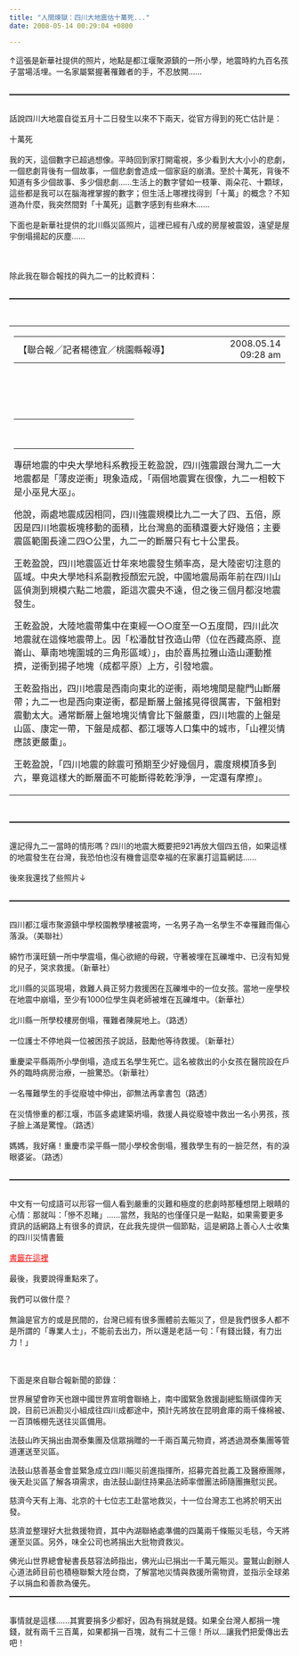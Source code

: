 ```yaml
---
title: "人間煉獄：四川大地震估十萬死..."
date: 2008-05-14 00:29:04 +0800

---
```

<div style="TEXT-ALIGN: left"><div id="media_file" align="center"></div><div style="TEXT-ALIGN: left">↑這張是新華社提供的照片，地點是都江堰聚源鎮的一所小學，地震時約九百名孩子當場活埋。一名家屬緊握著罹難者的手，不忍放開......<br /><br /><hr style="WIDTH: 100%; HEIGHT: 2px" /></div><br style="COLOR: rgb(0,0,255)" />話說四川大地震自從五月十二日發生以來不下兩天，從官方得到的死亡估計是：<br style="COLOR: rgb(0,0,255)" /><br style="COLOR: rgb(0,0,255)" />十萬死<br style="COLOR: rgb(0,0,255)" /><br style="COLOR: rgb(0,0,255)" />我的天，這個數字已超過想像。平時回到家打開電視，多少看到大大小小的悲劇，一個悲劇背後有一個故事，一個悲劇會造成一個家庭的崩潰。至於十萬死，背後不知道有多少個故事、多少個悲劇......生活上的數字譬如一枝筆、兩朵花、十顆球，這些都是我可以在腦海裡掌握的數字；但生活上哪裡找得到「十萬」的概念？不知道為什麼，我突然間對「十萬死」這數字感到有些麻木......<br style="COLOR: rgb(0,0,255)" /><br style="COLOR: rgb(0,0,255)" />下面也是新華社提供的北川縣災區照片，這裡已經有八成的房屋被震毀，遠望是屋宇倒塌揚起的灰塵......<br /><br /><br /><br />除此我在聯合報找的與九二一的比較資料：<br /><br /><hr style="WIDTH: 100%; HEIGHT: 2px" /><br /><table cellspacing="3" cellpadding="0" width="100%" border="0"><tbody><tr><td><table cellspacing="0" cellpadding="0" width="100%" border="0"><tbody><tr><td class="story_author" width="75%"><div id="story_author">【聯合報╱記者楊德宜／桃園縣報導】</div></td><td class="story_author" width="25%"><div id="story_update" align="right">2008.05.14 09:28 am</div></td></tr></tbody></table></td></tr><tr><td class="story_author"> </td></tr><tr><td valign="top"><div class="story" id="story"><p> </p><div><table class="border" cellspacing="0" cellpadding="6" width="214" align="center" border="0"><tbody><tr><td width="200"><div id="media_file" align="center"></div></td></tr><tr><td class="photo_explanation"> <br /> </td></tr></tbody></table></div><p>專研地震的中央大學地科系教授王乾盈說，四川強震跟台灣九二一大地震都是「薄皮逆衝」現象造成，「兩個地震實在很像，九二一相較下是小巫見大巫」。</p><p>他說，兩處地震成因相同，四川強震規模比九二一大了四、五倍，原因是四川地震板塊移動的面積，比台灣島的面積還要大好幾倍；主要震區範圍長達二四○公里，九二一的斷層只有七十公里長。</p><p>王乾盈說，四川地震區近廿年來地震發生頻率高，是大陸密切注意的區域。中央大學地科系副教授顏宏元說，中國地震局兩年前在四川山區偵測到規模六點二地震，距這次震央不遠，但之後三個月都沒地震發生。</p><p>王乾盈說，大陸地震帶集中在東經一○○度至一○五度間，四川此次地震就在這條地震帶上。因「松潘酖甘孜造山帶（位在西藏高原、崑崙山、華南地塊圍城的三角形區域）」，由於喜馬拉雅山造山運動推擠，逆衝到揚子地塊（成都平原）上方，引發地震。</p><p>王乾盈指出，四川地震是西南向東北的逆衝，兩地塊間是龍門山斷層帶；九二一也是西向東逆衝，都是斷層上盤搖晃得很厲害，下盤相對震動太大。通常斷層上盤地塊災情會比下盤嚴重，四川地震的上盤是山區、康定一帶，下盤是成都、都江堰等人口集中的城市，「山裡災情應該更嚴重」。</p><p>王乾盈說，「四川地震的餘震可預期至少好幾個月，震度規模頂多到六，畢竟這樣大的斷層面不可能斷得乾乾淨淨，一定還有摩擦」。 </p></div></td></tr></tbody></table><br /><hr style="WIDTH: 100%; HEIGHT: 2px" /><br />還記得九二一當時的情形嗎？四川的地震大概要把921再放大個四五倍，如果這樣的地震發生在台灣，我恐怕也沒有機會這麼幸福的在家裏打這篇網誌......<br style="COLOR: rgb(0,0,255)" /><br style="COLOR: rgb(0,0,255)" />後來我還找了些照片↓<br /><br /><hr style="WIDTH: 100%; HEIGHT: 2px" /><br /><div id="media_file" align="center"></div>四川都江堰市聚源鎮中學校園教學樓被震垮，一名男子為一名學生不幸罹難而傷心落淚。（美聯社）<br /><br /><div id="media_file" style="TEXT-ALIGN: left"></div>綿竹市漢旺鎮一所中學震塌，傷心欲絕的母親，守著被埋在瓦礫堆中、已沒有知覺的兒子，哭求救援。（新華社）<br /><br /><div id="media_file" style="TEXT-ALIGN: left"></div>北川縣的災區現場，救難人員正努力救援困在瓦礫堆中的一位女孩。當地一座學校在地震中崩塌，至少有1000位學生與老師被堆在瓦礫堆中。（新華社）<br /><br /><div id="media_file" style="TEXT-ALIGN: left"></div>北川縣一所學校樓房倒塌，罹難者陳屍地上。（路透）<br /><br /><div id="media_file" style="TEXT-ALIGN: left"></div>一位護士不停地與一位被困孩子說話，鼓勵他等待救援。（新華社）<br /><div style="TEXT-ALIGN: left"><br /></div><div id="media_file" style="TEXT-ALIGN: left"></div>重慶梁平縣兩所小學倒塌，造成五名學生死亡。這名被救出的小女孩在醫院設在戶外的臨時病房治療，一臉驚恐。（新華社）<br /><br /><div id="media_file" align="center"></div>一名罹難學生的手從廢墟中伸出，卻無法再拿書包（路透）<br /><br /><div id="media_file" style="TEXT-ALIGN: left"></div>在災情慘重的都江堰，市區多處建築坍塌，救援人員從廢墟中救出一名小男孩，孩子臉上滿是驚惶。（路透）<br /><br /><div id="media_file" style="TEXT-ALIGN: left"></div>媽媽，我好痛！重慶市梁平縣一間小學校舍倒塌，獲救學生有的一臉茫然，有的淚眼婆娑。（路透）<br /><br /><hr style="WIDTH: 100%; HEIGHT: 2px" /><br />中文有一句成語可以形容一個人看到嚴重的災難和極度的悲劇時那種想閉上眼睛的心情：那就叫：「慘不忍睹」......當然，我貼的也僅僅只是一點點，如果需要更多資訊的話網路上有很多的資訊，在此我先提供一個節點，這是網路上善心人士收集的四川災情書籤<br /><br /><a style="COLOR: rgb(255,0,0)" href="http://bookmark.udn.com/tag.jsp?days=all&tag=%E5%9B%9B%E5%B7%9D%E5%A4%A7%E5%9C%B0%E9%9C%87">書籤在這裡</a><br /><br />最後，我要說得重點來了。<br style="COLOR: rgb(0,0,255)" /><br style="COLOR: rgb(0,0,255)" />我們可以做什麼？<br style="COLOR: rgb(0,0,255)" /><br style="COLOR: rgb(0,0,255)" />無論是官方的或是民間的，台灣已經有很多團體前去賑災了，但是我們很多人都不是所謂的「專業人士」，不能前去出力，所以還是老話一句：「有錢出錢，有力出力！」<br /><div id="media_file" align="center"><div style="TEXT-ALIGN: left"><br /></div><div style="TEXT-ALIGN: left"><br /><p>下面是來自聯合報新聞的節錄：</p><p>世界展望會昨天也跟中國世界宣明會聯絡上，南中國緊急救援副總監簡祺偉昨天說，目前已派勘災小組成往四川成都途中，預計先將放在昆明倉庫的兩千條棉被、一百頂帳棚先送往災區備用。</p><p>法鼓山昨天捐出由潤泰集團及信眾捐贈的一千兩百萬元物資，將透過潤泰集團等管道運送至災區。</p><p>法鼓山慈善基金會並緊急成立四川賑災前進指揮所，招募完首批義工及醫療團隊，後天赴災區了解各項需求，由法鼓山副住持果品法師率僧團法師隨團撫慰災民。</p><p>慈濟今天有上海、北京的十七位志工赴當地救災，十一位台灣志工也將於明天出發。</p><p>慈濟並整理好大批救援物資，其中內湖聯絡處準備的四萬兩千條賑災毛毯，今天將運至災區。另外，味全公司也將捐出大批物資救災。</p><p>佛光山世界總會秘書長慈容法師指出，佛光山已捐出一千萬元賑災。靈鷲山創辦人心道法師目前也積極聯繫大陸台商，了解當地災情與救援所需物資，並指示全球弟子以捐血和善款為優先。</p><hr style="WIDTH: 100%; HEIGHT: 2px" /></div></div> <br />事情就是這樣......其實要捐多少都好，因為有捐就是錢。如果全台灣人都捐一塊錢，就有兩千三百萬，如果都捐一百塊，就有二十三億！所以...讓我們把愛傳出去吧！<br /><br /><br /><br /><br /><br /><br /><br /><br /><br /><br /><br /></div>
